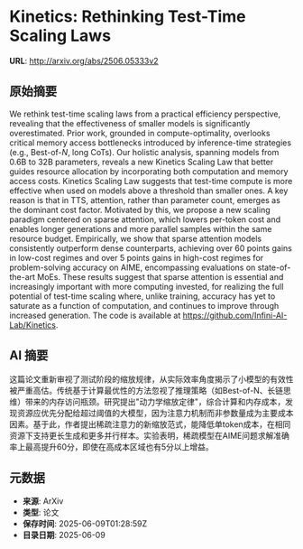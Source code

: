 # Kinetics: Rethinking Test-Time Scaling Laws

**URL**: http://arxiv.org/abs/2506.05333v2

## 原始摘要

We rethink test-time scaling laws from a practical efficiency perspective,
revealing that the effectiveness of smaller models is significantly
overestimated. Prior work, grounded in compute-optimality, overlooks critical
memory access bottlenecks introduced by inference-time strategies (e.g.,
Best-of-$N$, long CoTs). Our holistic analysis, spanning models from 0.6B to
32B parameters, reveals a new Kinetics Scaling Law that better guides resource
allocation by incorporating both computation and memory access costs. Kinetics
Scaling Law suggests that test-time compute is more effective when used on
models above a threshold than smaller ones. A key reason is that in TTS,
attention, rather than parameter count, emerges as the dominant cost factor.
Motivated by this, we propose a new scaling paradigm centered on sparse
attention, which lowers per-token cost and enables longer generations and more
parallel samples within the same resource budget. Empirically, we show that
sparse attention models consistently outperform dense counterparts, achieving
over 60 points gains in low-cost regimes and over 5 points gains in high-cost
regimes for problem-solving accuracy on AIME, encompassing evaluations on
state-of-the-art MoEs. These results suggest that sparse attention is essential
and increasingly important with more computing invested, for realizing the full
potential of test-time scaling where, unlike training, accuracy has yet to
saturate as a function of computation, and continues to improve through
increased generation. The code is available at
https://github.com/Infini-AI-Lab/Kinetics.


## AI 摘要

这篇论文重新审视了测试阶段的缩放规律，从实际效率角度揭示了小模型的有效性被严重高估。传统基于计算最优性的方法忽视了推理策略（如Best-of-N、长链思维）带来的内存访问瓶颈。研究提出"动力学缩放定律"，综合计算和内存成本，发现资源应优先分配给超过阈值的大模型，因为注意力机制而非参数量成为主要成本因素。基于此，作者提出稀疏注意力的新缩放范式，能降低单token成本，在相同资源下支持更长生成和更多并行样本。实验表明，稀疏模型在AIME问题求解准确率上最高提升60分，即使在高成本区域也有5分以上增益。

## 元数据

- **来源**: ArXiv
- **类型**: 论文
- **保存时间**: 2025-06-09T01:28:59Z
- **目录日期**: 2025-06-09
